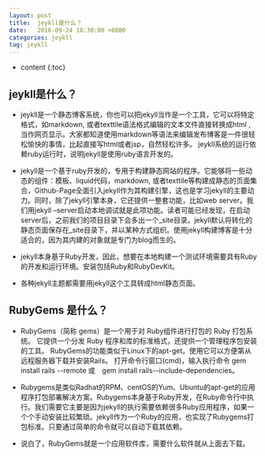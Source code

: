 ```yaml
---
layout: post
title:  jeykll是什么？
date:   2016-09-24 18:30:00 +0800
categories: jeykll
tag: jeykll
---
```


* content
{:toc}

jeykll是什么？
-----------------------------------
   + jeykll是一个静态博客系统，你也可以把jekyll当作是一个工具，它可以将特定格式，如markdown, 或者texttile语法格式编辑的文本文件直接转换成html , 当作网页显示。大家都知道使用markdown等语法来编辑发布博客是一件很轻松愉快的事情，比起直接写html或者jsp，自然轻松许多。 jeykll系统的运行依赖ruby运行时，说明jekyll是使用ruby语言开发的。

   + jekyll是一个基于ruby开发的，专用于构建静态网站的程序。它能够将一些动态的组件：模板、liquid代码，markdown, 或者texttile等构建成静态的页面集合，Github-Page全面引入jekyll作为其构建引擎，这也是学习jekyll的主要动力。同时，除了jekyll引擎本身，它还提供一整套功能，比如web server。我们用jekyll –server启动本地调试就是此项功能。读者可能已经发现，在启动server后，之前我们的项目目录下会多出一个_site目录。jekyll默认将转化的静态页面保存在_site目录下，并以某种方式组织。使用jekyll构建博客是十分适合的，因为其内建的对象就是专门为blog而生的。

   + jekyll本身基于Ruby开发，因此，想要在本地构建一个测试环境需要具有Ruby的开发和运行环境。安装包括Ruby和RubyDevKit。

   + 各种jekyll主题都需要用jekyll这个工具转成html静态页面。


RubyGems 是什么？
-------------------------------------
+ RubyGems（简称 gems）是一个用于对 Ruby组件进行打包的 Ruby 打包系统。 它提供一个分发 Ruby 程序和库的标准格式，还提供一个管理程序包安装的工具。
RubyGems的功能类似于Linux下的apt-get。使用它可以方便第从远程服务器下载并安装Rails。
打开命令行窗口(cmd)，输入执行命令 gem install rails --remote 或　gem install rails--include-dependencies。

+ Rubygems是类似Radhat的RPM、centOS的Yum、Ubuntu的apt-get的应用程序打包部署解决方案。Rubygems本身基于Ruby开发，在Ruby命令行中执行。我们需要它主要是因为jekyll的执行需要依赖很多Ruby应用程序，如果一个个手动安装比较繁琐。jekyll作为一个Ruby的应用，也实现了Rubygems打包标准。只要通过简单的命令就可以自动下载其依赖。

+ 说白了，RubyGems就是一个应用软件库，需要什么软件就从上面去下载。




